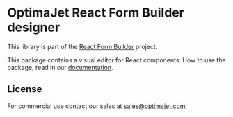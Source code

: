 # OptimaJet React Form Builder designer

This library is part of the [React Form Builder](https://formengine.io/) project.

This package contains a visual editor for React components. How to use the package, read in
our [documentation](https://formengine.io/documentation/).

## License

For commercial use contact our sales at [sales@optimajet.com](mailto:sales@optimajet.com).
